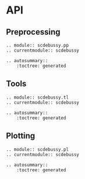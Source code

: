 # API

## Preprocessing

```{eval-rst}
.. module:: scdebussy.pp
.. currentmodule:: scdebussy

.. autosummary::
    :toctree: generated
```

## Tools

```{eval-rst}
.. module:: scdebussy.tl
.. currentmodule:: scdebussy

.. autosummary::
    :toctree: generated
```

## Plotting

```{eval-rst}
.. module:: scdebussy.pl
.. currentmodule:: scdebussy

.. autosummary::
    :toctree: generated
```
